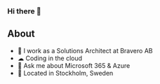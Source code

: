 ### Hi there 👋

## About
- 💼 I work as a Solutions Architect at Bravero AB
- ☁ Coding in the cloud
- 💬 Ask me about Microsoft 365 & Azure
- 📍 Located in Stockholm, Sweden



<!--
**joakimhogberg/joakimhogberg** is a ✨ _special_ ✨ repository because its `README.md` (this file) appears on your GitHub profile.

Here are some ideas to get you started:

- 🔭 I’m currently working on ...
- 🌱 I’m currently learning ...
- 👯 I’m looking to collaborate on ...
- 🤔 I’m looking for help with ...
- 💬 Ask me about ...
- 📫 How to reach me: ...
- 😄 Pronouns: ...
- ⚡ Fun fact: ...
-->
